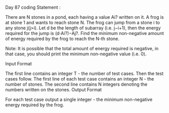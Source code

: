 Day 87 coding Statement : 

There are N stones in a pond, each having a value Ai? written on it. A frog is at stone 1 and wants to reach stone N. The frog can jump from a stone i to any stone j(j>i). Let d be the length of subarray (i.e. j−i+1), then the energy required for the jump is (d⋅Ai?)−Aj?. Find the minimum non-negative amount of energy required by the frog to reach the N-th stone.

Note: It is possible that the total amount of energy required is negative, in that case, you should print the minimum non-negative value (i.e. 0).

Input Format

The first line contains an integer T - the number of test cases. Then the test cases follow.
The first line of each test case contains an integer N - the number of stones.
The second line contains N integers denoting the numbers written on the stones.
Output Format

For each test case output a single integer - the minimum non-negative energy required by the frog.